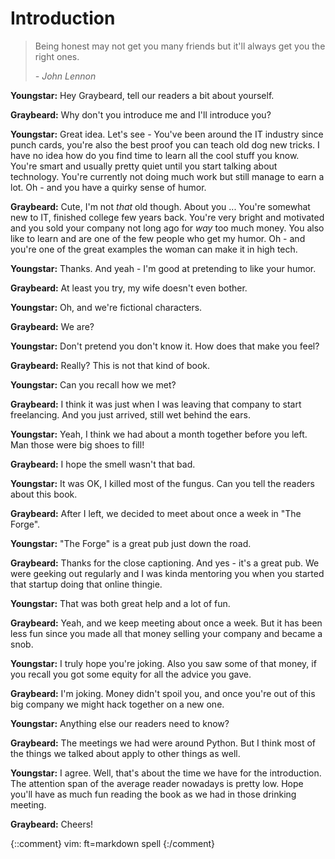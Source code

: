 # Introduction

> Being honest may not get you many friends but it'll always get you the right
> ones.
> 
>    *- John Lennon*

**Youngstar:** Hey Graybeard, tell our readers a bit about yourself.

**Graybeard:** Why don't you introduce me and I'll introduce you?

**Youngstar:** Great idea. Let's see - You've been around the IT industry since
punch cards, you're also the best proof you can teach old dog new tricks. I have
no idea how do you find time to learn all the cool stuff you know. You're smart
and usually pretty quiet until you start talking about technology. You're
currently not doing much work but still manage to earn a lot. Oh - and you have
a quirky sense of humor.

**Graybeard:** Cute, I'm not *that* old though. About you ... You're somewhat
new to IT, finished college few years back. You're very bright and motivated and
you sold your company not long ago for *way* too much money. You also like to
learn and are one of the few people who get my humor. Oh - and you're one of the
great examples the woman can make it in high tech.

**Youngstar:** Thanks. And yeah - I'm good at pretending to like your humor.

**Graybeard:** At least you try, my wife doesn't even bother.

**Youngstar:** Oh, and we're fictional characters.

**Graybeard:** We are?

**Youngstar:** Don't pretend you don't know it. How does that make you feel?

**Graybeard:** Really? This is not that kind of book.

**Youngstar:** Can you recall how we met?

**Graybeard:** I think it was just when I was leaving that company to start
freelancing. And you just arrived, still wet behind the ears.

**Youngstar:** Yeah, I think we had about a month together before you left. Man
those were big shoes to fill!

**Graybeard:** I hope the smell wasn't that bad.

**Youngstar:** It was OK, I killed most of the fungus. Can you tell the readers
about this book.

**Graybeard:** After I left, we decided to meet about once a week in "The
Forge".

**Youngstar:** "The Forge" is a great pub just down the road.

**Graybeard:** Thanks for the close captioning. And yes - it's a great pub. We
were geeking out regularly and I was kinda mentoring you when you started that
startup doing that online thingie.

**Youngstar:** That was both great help and a lot of fun.

**Graybeard:** Yeah, and we keep meeting about once a week. But it has been less
fun since you made all that money selling your company and became a snob.

**Youngstar:** I truly hope you're joking. Also you saw some of that money, if
you recall you got some equity for all the advice you gave.

**Graybeard:** I'm joking. Money didn't spoil you, and once you're out of this
big company we might hack together on a new one.

**Youngstar:** Anything else our readers need to know?

**Graybeard:** The meetings we had were around Python. But I think most of the
things we talked about apply to other things as well.

**Youngstar:** I agree. Well, that's about the time we have for the
introduction. The attention span of the average reader nowadays is pretty low.
Hope you'll have as much fun reading the book as we had in those drinking
meeting.

**Graybeard:** Cheers!

{::comment}
vim: ft=markdown spell
{:/comment}
